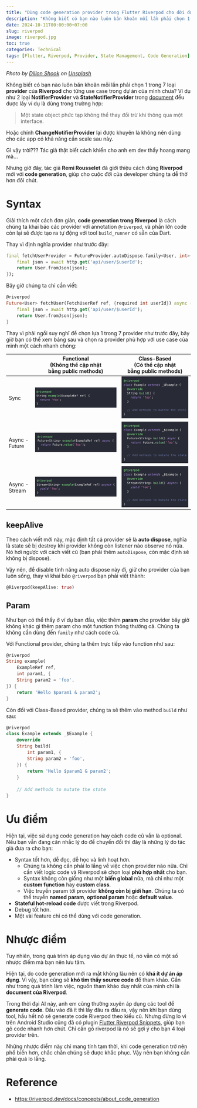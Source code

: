 ```yaml
---
title: "Dùng code generation provider trong Flutter Riverpod cho đời đơn giản hơn"
description: "Không biết có bạn nào luôn băn khoăn mỗi lần phải chọn 1 trong 7 loại provider của Riverpod cho từng use case trong dự án của mình chưa? Nhưng giờ đây, tác giả Remi Rousselet đã giới thiệu cách dùng Riverpod mới với code generation, giúp cho cuộc đời của developer chúng ta dễ thở hơn đôi chút."
date: 2024-10-11T00:00:00+07:00
slug: riverpod
image: riverpod.jpg
toc: true
categories: Technical
tags: [Flutter, Riverpod, Provider, State Management, Code Generation]
---
```


*Photo by [Dillon Shook](https://unsplash.com/@dillonjshook?utm_content=creditCopyText&utm_medium=referral&utm_source=unsplash) on [Unsplash](https://unsplash.com/photos/person-sitting-on-sofa-resting-its-feet-on-top-of-coffee-table-while-using-laptop-3iPKIXVXv_U?utm_content=creditCopyText&utm_medium=referral&utm_source=unsplash)*

Không biết có bạn nào luôn băn khoăn mỗi lần phải chọn 1 trong 7 loại **provider** của **Riverpod** cho từng use case trong dự án của mình chưa? Ví dụ như 2 loại **NotifierProvider** và **StateNotifierProvider** trong [document](https://riverpod.dev/docs/concepts/providers#different-types-of-providers) đều được lấy ví dụ là dùng trong trường hợp:

> Một state object phức tạp không thể thay đổi trừ khi thông qua một interface.

Hoặc chính **ChangeNotifierProvider** lại được khuyên là không nên dùng cho các app có khả năng cần scale sau này.

Gì vậy trời??? Tác giả thật biết cách khiến cho anh em dev thấy hoang mang mà...

Nhưng giờ đây, tác giả **Remi Rousselet** đã giới thiệu cách dùng **Riverpod** mới với **code generation**, giúp cho cuộc đời của developer chúng ta dễ thở hơn đôi chút.

# Syntax

Giải thích một cách đơn giản, **code generation trong Riverpod** là cách chúng ta khai báo các provider với annotation `@riverpod`, và phần lớn code còn lại sẽ được tạo ra tự động với tool `build_runner` có sẵn của Dart.

Thay vì định nghĩa provider như trước đây:

```dart
final fetchUserProvider = FutureProvider.autoDispose.family<User, int>((ref, userId) async {
    final json = await http.get('api/user/$userId');
    return User.fromJson(json);
});
```

Bây giờ chúng ta chỉ cần viết:

```dart
@riverpod
Future<User> fetchUser(FetchUserRef ref, {required int userId}) async {
    final json = await http.get('api/user/$userId');
    return User.fromJson(json);
}
```

Thay vì phải ngồi suy nghĩ để chọn lựa 1 trong 7 provider như trước đây, bây giờ bạn có thể xem bảng sau và chọn ra provider phù hợp với use case của mình một cách nhanh chóng:

|  | Functional <br> (Không thể cập nhật <br> bằng public methods) | Class-Based <br> (Có thể cập nhật <br> bằng public methods) |
| -------- | -------- | -------- |
| Sync | ![Functional Sync](riverpod_function_sync.png) | ![Class-Based Sync](riverpod_class_sync.png) |
| Async - Future | ![Functional Async - Future](riverpod_function_future.png) | ![Class-Based Async - Future](riverpod_class_future.png) |
| Async - Stream | ![Functional Async - Stream](riverpod_function_stream.png) | ![Class-Based Async - Stream](riverpod_class_stream.png) |

## keepAlive

Theo cách viết mới này, mặc định tất cả provider sẽ là **auto dispose**, nghĩa là state sẽ bị destroy khi provider không còn listener nào observe nó nữa. Nó hơi ngược với cách viết cũ (bạn phải thêm `autoDispose`, còn mặc định sẽ không bị dispose).

Vậy nên, để disable tính năng auto dispose này đi, giữ cho provider của bạn luôn sống, thay vì khai báo `@riverpod` bạn phải viết thành:

```dart
@Riverpod(keepAlive: true)
```

## Param

Như bạn có thể thấy ở ví dụ ban đầu, việc thêm **param** cho provider bây giờ không khác gì thêm param cho một function thông thường cả. Chúng ta không cần dùng đến `family` như cách code cũ.

Với Functional provider, chúng ta thêm trực tiếp vào function như sau:

```dart
@riverpod
String example(
    ExampleRef ref,
    int param1, {
    String param2 = 'foo',
}) {
    return 'Hello $param1 & param2';
}
```

Còn đối với Class-Based provider, chúng ta sẽ thêm vào method `build` như sau:

```dart
@riverpod
class Example extends _$Example {
    @override
    String build(
        int param1, {
        String param2 = 'foo',
    }) {
        return 'Hello $param1 & param2';
    }

    // Add methods to mutate the state
}
```

# Ưu điểm

Hiện tại, việc sử dụng code generation hay cách code cũ vẫn là optional. Nếu bạn vẫn đang cân nhắc lý do để chuyển đổi thì đây là những lý do tác giả đưa ra cho bạn:

* Syntax tốt hơn, dễ đọc, dễ học và linh hoạt hơn.
  * Chúng ta không cần phải lo lắng về việc chọn provider nào nữa. Chỉ cần viết logic code và Riverpod sẽ chọn loại **phù hợp nhất** cho bạn.
  * Syntax không còn giống như một **biến global** nữa, mà chỉ như một **custom function** hay **custom class**.
  * Việc truyền param tới provider **không còn bị giới hạn**. Chúng ta có thể truyền **named param**, **optional param** hoặc **default value**.
* **Stateful hot-reload code** được viết trong Riverpod.
* Debug tốt hơn.
* Một vài feature chỉ có thể dùng với code generation.

# Nhược điểm

Tuy nhiên, trong quá trình áp dụng vào dự án thực tế, nó vẫn có một số nhược điểm mà bạn nên lưu tâm.

Hiện tại, do code generation mới ra mắt không lâu nên có **khá ít dự án áp dụng**. Vì vậy, bạn cũng sẽ **khó tìm thấy source code** để tham khảo. Gần như trong quá trình làm việc, nguồn tham khảo duy nhất của mình chỉ là **document của Riverpod**.

Trong thời đại AI này, anh em cũng thường xuyên áp dụng các tool để **generate code**. Đầu vào đã ít thì lấy đâu ra đầu ra, vậy nên khi bạn dùng tool, hầu hết nó sẽ generate code Riverpod theo kiểu cũ. Nhưng đừng lo vì trên Android Studio cũng đã có plugin [Flutter Riverpod Snippets](https://plugins.jetbrains.com/plugin/14641-flutter-riverpod-snippets), giúp bạn gõ code nhanh hơn chút. Chỉ cần gõ riverpod là nó sẽ gợi ý cho bạn 4 loại provider trên.

Những nhược điểm này chỉ mang tính tạm thời, khi code generation trở nên phổ biến hơn, chắc chắn chúng sẽ được khắc phục. Vậy nên bạn không cần phải quá lo lắng.

# Reference

* https://riverpod.dev/docs/concepts/about_code_generation
